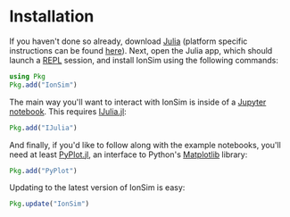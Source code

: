 # Installation

If you haven't done so already, download [Julia](https://julialang.org/) (platform specific instructions can be found [here](https://julialang.org/downloads/)). Next, open the Julia app, which should launch a [REPL](https://docs.julialang.org/en/v1/stdlib/REPL/#The-Julia-REPL-1) session, and install IonSim using the following commands:

```julia
using Pkg
Pkg.add("IonSim")
```

The main way you'll want to interact with IonSim is inside of a [Jupyter notebook](https://jupyter.org/). This requires [IJulia.jl](https://github.com/JuliaLang/IJulia.jl):

```julia
Pkg.add("IJulia")
```

And finally, if you'd like to follow along with the example notebooks, you'll need at least [PyPlot.jl](https://github.com/JuliaPy/PyPlot.jl), an interface to Python's [Matplotlib](https://matplotlib.org/) library:

```julia
Pkg.add("PyPlot")
```

Updating to the latest version of IonSim is easy:

```julia
Pkg.update("IonSim")
```